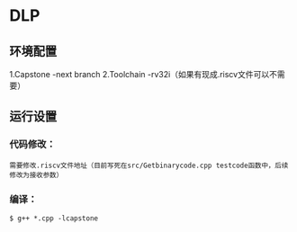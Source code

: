 # DLP
## 环境配置
1.Capstone -next branch
2.Toolchain -rv32i（如果有现成.riscv文件可以不需要）

## 运行设置

### 代码修改：
    需要修改.riscv文件地址（目前写死在src/Getbinarycode.cpp testcode函数中，后续修改为接收参数）

### 编译：
    $ g++ *.cpp -lcapstone
